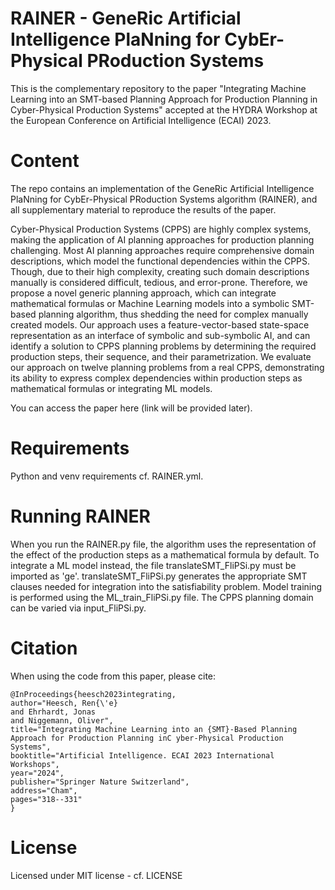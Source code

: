 # RAINER - GeneRic Artificial Intelligence PlaNning for CybEr-Physical PRoduction Systems

This is the complementary repository to the paper "Integrating Machine Learning into an SMT-based Planning Approach for Production Planning in Cyber-Physical Production Systems" accepted at the HYDRA Workshop at the European Conference on Artificial Intelligence (ECAI) 2023.

# Content
The repo contains an implementation of the GeneRic Artificial Intelligence PlaNning for CybEr-Physical PRoduction Systems algorithm (RAINER), and all supplementary material to reproduce the results of the paper.

Cyber-Physical Production Systems (CPPS) are highly complex systems, making the application of AI planning approaches for production planning challenging.
Most AI planning approaches require comprehensive domain descriptions, which model the functional dependencies within the CPPS.
Though, due to their high complexity, creating such domain descriptions manually is considered difficult, tedious, and error-prone.
Therefore, we propose a novel generic planning approach, which can integrate mathematical formulas or Machine Learning models into a symbolic SMT-based planning algorithm, thus shedding the need for complex manually created models. 
Our approach uses a feature-vector-based state-space representation as an interface of symbolic and sub-symbolic AI, and can identify a solution to CPPS planning problems by determining the required production steps, their sequence, and their parametrization.
We evaluate our approach on twelve planning problems from a real CPPS, demonstrating its ability to express complex dependencies within production steps as mathematical formulas or integrating ML models.

You can access the paper here (link will be provided later).

# Requirements 
Python and venv requirements cf. RAINER.yml. 

# Running RAINER
When you run the RAINER.py file, the algorithm uses the representation of the effect of the production steps as a mathematical formula by default. 
To integrate a ML model instead, the file translateSMT_FliPSi.py must be imported as 'ge'.
translateSMT_FliPSi.py generates the appropriate SMT clauses needed for integration into the satisfiability problem. 
Model training is performed using the ML_train_FliPSi.py file. 
The CPPS planning domain can be varied via input_FliPSi.py. 

# Citation
When using the code from this paper, please cite:
```
@InProceedings{heesch2023integrating,
author="Heesch, Ren{\'e}
and Ehrhardt, Jonas
and Niggemann, Oliver",
title="Integrating Machine Learning into an {SMT}-Based Planning Approach for Production Planning inC yber-Physical Production Systems",
booktitle="Artificial Intelligence. ECAI 2023 International Workshops",
year="2024",
publisher="Springer Nature Switzerland",
address="Cham",
pages="318--331"
}
```

# License
Licensed under MIT license - cf. LICENSE
